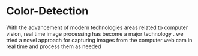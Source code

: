 # Color-Detection
With the advancement of modern technologies areas related to computer vision, real time image processing has become a major technology . we tried a novel approach for capturing images from the computer web cam in real time and process them as needed

